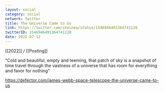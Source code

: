 ```yaml
---
layout: social
category: social
network: Twitter
title: The Universe Came to Us
link: https://twitter.com/steinea/status/1546946491364741120
twitterID: 1546946491364741120
date: 2022-07-12
---
```


[[2022]] / [[Posting]]

"Cold and beautiful, empty and teeming, that patch of sky is a snapshot of time travel through the vastness of a universe that has room for everything and favor for nothing"

<https://defector.com/james-webb-space-telescope-the-universe-came-to-us>
